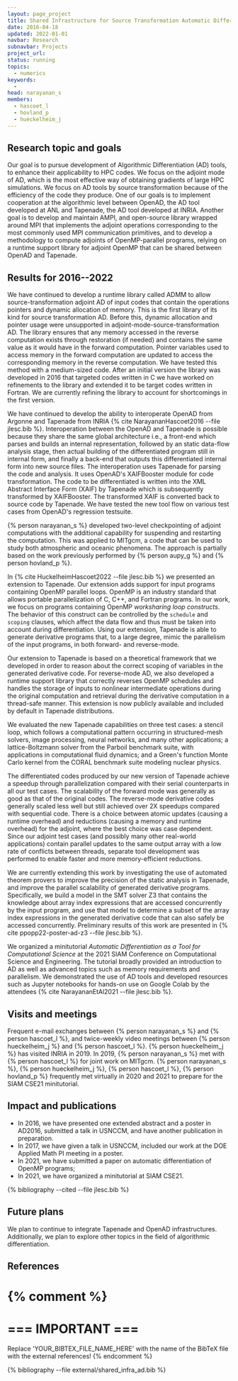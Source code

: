 ```yaml
---
layout: page_project
title: Shared Infrastructure for Source Transformation Automatic Differentiation
date: 2016-04-18
updated: 2022-01-01
navbar: Research
subnavbar: Projects
project_url:
status: running
topics: 
  - numerics
keywords:
  - 
head: narayanan_s
members: 
  - hascoet_l
  - hovland_p
  - hueckelheim_j
---
```


## Research topic and goals
Our goal is to pursue development of Algorithmic Differentiation (AD) tools, to enhance their applicability to HPC codes. We focus on the adjoint mode of AD, which is the most effective way of obtaining gradients of large HPC simulations. We focus on AD tools by source transformation because of the efficiency of the code they produce. One of our goals is to implement cooperation at the algorithmic level between OpenAD, the AD tool developed at ANL and Tapenade, the AD tool developed at INRIA. Another goal is to develop and maintain AMPI, and open-source library wrapped around MPI that implements the adjoint operations corresponding to the most commonly used MPI communication primitives, and to develop a methodology to compute adjoints of OpenMP-parallel programs, relying on a runtime support library for adjoint OpenMP that can be shared between OpenAD and Tapenade.

## Results for 2016--2022

We have continued to develop a runtime library called ADMM to allow source-transformation adjoint AD of input codes that contain the operations pointers and dynamic allocation of memory. This is the first library of its kind for source transformation AD. Before this, dynamic allocation and pointer usage were unsupported in adjoint-mode-source-transformation AD.  The library ensures that any memory accessed in the reverse computation exists through restoration (if needed) and contains the same value as it would have in the forward computation. Pointer variables used to access memory in the forward computation are updated to access the corresponding memory in the reverse computation. We have tested this method with a medium-sized code. After an initial version the library was developed in 2016 that targeted codes written in C we have worked on refinements to the library and extended it to be target codes written in Fortran. We are currently refining the library to account for shortcomings in the first version.  

We have continued to develop the ability to interoperate OpenAD from Argonne and Tapenade from INRIA {% cite NarayananHascoet2016 --file jlesc.bib %}. Interoperation between the OpenAD and Tapenade is possible because they share the same global architecture i.e., a front-end which parses and builds an internal representation, followed by an static data-flow analysis stage, then actual building of the differentiated program still in internal form, and finally a back-end that outputs this differentiated internal form into new source files. The interoperation uses Tapenade for parsing the code and analysis. It uses OpenAD's XAIFBooster module for code transformation. The code to be differentiated is written into the XML Abstract Interface Form (XAIF) by Tapenade which is subsequently transformed by XAIFBooster. The transformed XAIF is converted back to source code by Tapenade. We have tested the new tool flow on various test cases from OpenAD's regression testsuite.

{% person narayanan_s %} developed two-level checkpointing of adjoint computations with the additional capability for suspending and restarting the computation. This was applied to MITgcm, a code that can be used to study both atmospheric and oceanic phenomena. The approach is partially based on the work previously performed by {% person aupy_g %} and {% person hovland_p %}.

In {% cite HuckelheimHascoet2022 --file jlesc.bib %} we presented an extension to Tapenade. Our extension adds support for input programs containing OpenMP parallel loops. OpenMP is an industry standard that allows portable parallelization of C, C++, and Fortran programs. In our work, we focus on programs containing OpenMP *worksharing loop constructs*. The behavior of this construct can be controlled by the `schedule` and `scoping` clauses, which affect the data flow and thus must be taken into account during differentiation. Using our extension, Tapenade is able to generate derivative programs that, to a large degree, mimic the parallelism of the input programs, in both forward- and reverse-mode.

Our extension to Tapenade is based on a theoretical framework that we developed in order to reason about the correct scoping of variables in the generated derivative code. For reverse-mode AD, we also developed a runtime support library that correctly reverses OpenMP schedules and handles the storage of inputs to nonlinear intermediate operations during the original computation and retrieval during the derivative computation in a thread-safe manner. This extension is now  publicly available and included by default in Tapenade distributions.

We evaluated the new Tapenade capabilities on three test cases: a stencil loop, which follows a computational pattern occurring in structured-mesh solvers, image processing, neural networks, and many other applications; a lattice-Boltzmann solver from the Parboil benchmark suite, with applications in computational fluid dynamics; and a Green's function Monte Carlo kernel from the CORAL benchmark suite modeling nuclear physics.

The differentiated codes produced by our new version of Tapenade achieve a speedup through parallelization compared with their serial counterparts in all our test cases. The scalability of the forward mode was generally as good as that of the original codes. The reverse-mode derivative codes generally scaled less well but still achieved over 2X speedups compared with sequential code. There is a choice between atomic updates (causing a runtime overhead) and reductions (causing a memory and runtime overhead) for the adjoint, where the best choice was case dependent. Since our adjoint test cases (and possibly many other real-world applications) contain parallel updates to the same output array with a low rate of conflicts between threads, separate tool development was performed to enable faster and more memory-efficient reductions.

We are currently extending this work by investigating the use of automated theorem provers to improve the precision of the static analysis in Tapenade, and improve the parallel scalability of generated derivative programs. Specifically, we build a model in the SMT solver Z3 that contains the knowledge about array index expressions that are accessed concurrently by the input program, and use that model to determine a subset of the array index expressions in the generated derivative code that can also safely be accessed concurrently. Preliminary results of this work are presented in {% cite ppopp22-poster-ad-z3 --file jlesc.bib %}.

We organized a minitutorial *Automatic Differentiation as a Tool for Computational Science* at the 2021 SIAM Conference on Computational Science and Engineering. The tutorial broadly provided an introduction to AD as well as advanced topics such as memory requirements and parallelism. We demonstrated the use of AD tools and developed resources such as Jupyter notebooks for hands-on use on Google Colab by the attendees {% cite NarayananEtAl2021 --file jlesc.bib %}.

## Visits and meetings
Frequent e-mail exchanges between {% person narayanan_s %} and {% person hascoet_l %}, and twice-weekly video meetings between {% person hueckelheim_j %} and {% person hascoet_l %}. {% person hueckelheim_j %} has visited INRIA in 2019. In 2019, {% person narayanan_s %} met with {% person hascoet_l %} for joint work on MITgcm. {% person narayanan_s %}, {% person hueckelheim_j %}, {% person hascoet_l %}, {% person hovland_p %} frequently met virtually in 2020 and 2021 to prepare for the SIAM CSE21 minitutorial.

## Impact and publications

* In 2016, we have presented one extended abstract and a poster in AD2016, submitted a talk in USNCCM, and have another publication in preparation.
* In 2017, we have given a talk in USNCCM, included our work at the DOE Applied Math PI meeting in a poster.
* In 2021, we have submitted a paper on automatic differentiation of OpenMP programs; 
* In 2021, we have organized a minitutorial at SIAM CSE21.


<!--
{% comment %}
=============================
== CITING OWN PUBLICATIONS ==
=============================

You can list your own publications below in case you did not cite them in the text
(which you should do, though).
Use the Liquid citing syntax as explained in the wiki:
https://github.com/JLESC/jlesc.github.io/wiki/Markup-Language#cite-and-list-publications
Remember to use the `--file jlesc.bib` with the `cite` tag.

=====================================
== START HERE WITH YOUR ADDITIONAL REFERENCES ==
{% endcomment %}



{% comment %}
== NO MORE BELOW THIS ==
========================
{% endcomment %}
-->

{% bibliography --cited --file jlesc.bib %}


## Future plans
We plan to continue to integrate Tapenade and OpenAD infrastructures. Additionally, we plan to explore other
topics in the field of algorithmic differentiation.

## References

{% comment %}
=================
=== IMPORTANT ===
=================

Replace 'YOUR_BIBTEX_FILE_NAME_HERE' with the name of the BibTeX file with the external references!
{% endcomment %}

{% bibliography --file external/shared_infra_ad.bib %}
